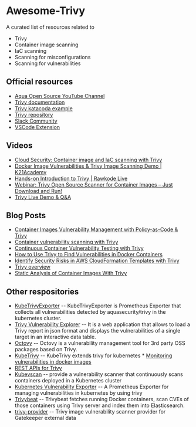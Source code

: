 # Awesome-Trivy

A curated list of resources related to 
* Trivy
* Container image scanning
* IaC scanning
* Scanning for misconfigurations
* Scanning for vulnerabilities

## Official resources
* [Aqua Open Source YouTube Channel](https://www.youtube.com/c/AquaSecurityOpenSource)
* [Trivy documentation](https://aquasecurity.github.io/trivy/latest/)
* [Trivy katacoda example](https://www.katacoda.com/aquaopensource/scenarios/trivy)
* [Trivy repository](https://github.com/aquasecurity/trivy)
* [Slack Community](https://slack.aquasec.com)
* [VSCode Extension](https://marketplace.visualstudio.com/items?itemName=AquaSecurityOfficial.trivy-vulnerability-scanner)

## Videos
* [Cloud Security: Container image and IaC scanning with Trivy](https://youtu.be/2cjH6Zkieys)
* [Docker Image Vulnerabilities & Trivy Image Scanning Demo | K21Academy]()
* [Hands-on Introduction to Trivy | Rawkode Live](https://youtu.be/4jHmTEghEYU)
* [Webinar: Trivy Open Source Scanner for Container Images – Just Download and Run!](https://youtu.be/XnYxX9uueoQ)
* [Trivy Live Demo & Q&A](https://youtu.be/6Vw0QgJ-k5o)

## Blog Posts
* [Container Images Vulnerability Management with Policy-as-Code & Trivy](https://www.magalix.com/blog/container-images-vulnerability-management-with-policy-as-code-trivy)
* [Container vulnerability scanning with Trivy](https://www.bluetab.net/en/container-vulnerability-scanning-with-trivy/)
* [Continuous Container Vulnerability Testing with Trivy](https://semaphoreci.com/blog/continuous-container-vulnerability-testing-with-trivy)
* [How to Use Trivy to Find Vulnerabilities in Docker Containers](https://www.cloudsavvyit.com/12027/how-to-use-trivy-to-find-vulnerabilities-in-docker-containers/)
* [Identify Security Risks in AWS CloudFormation Templates with Trivy](https://blog.aquasec.com/cloudformation-templates-scan-with-trivy)
* [Trivy overview](https://0x1.gitlab.io/security/Trivy/)
* [Static Analysis of Container Images With Trivy](https://betterprogramming.pub/static-analysis-of-container-images-with-trivy-8d297c4f1dd3)

## Other respositories
* [KubeTrivyExporter](https://github.com/kaidotdev/kube-trivy-exporter) -- KubeTrivyExporter is Prometheus Exporter that collects all vulnerabilities detected by aquasecurity/trivy in the kubernetes cluster.
* [Trivy Vulnerability Explorer](https://github.com/dbsystel/trivy-vulnerability-explorer) -- It is a web application that allows to load a Trivy report in json format and displays the vulnerabilities of a single target in an interactive data table.
* [Octovy](https://github.com/m-mizutani/octovy) -- Octovy is a vulnerability management tool for 3rd party OSS packages based on Trivy.
* [KubeTrivy](https://github.com/masahiro331/kube-trivy) -- KubeTrivy extends trivy for kubernetes
​* [Monitoring vulnerabilities in docker images](https://github.com/fleeto/trivy-scanner)
* [REST APIs for Trivy](https://github.com/pottava/trivy-restapi)
* [Kubevscan](https://github.com/nonstandardlogic/kubevscan) -- provide a vulnerability scanner that continuously scans containers deployed in a Kubernetes cluster
* [Kubernetes Vulnerability Exporter](https://github.com/hnts/vulnerability-exporter) -- A Prometheus Exporter for managing vulnerabilities in kubernetes by using trivy
* [Trivybeat](https://github.com/DmitryZ-outten/trivybeat) -- Trivybeat fetches running Docker containers, scan CVEs of those containers using Trivy server and index them into Elasticsearch. 
* [trivy-provider](https://github.com/sozercan/trivy-provider) -- Trivy image vulnerability scanner provider for Gatekeeper external data
​

